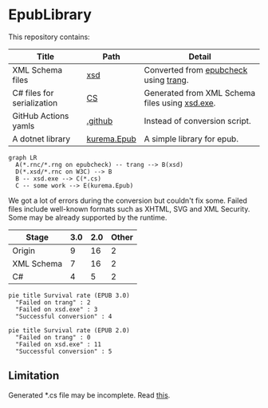 # EpubLibrary
This repository contains:

| Title | Path | Detail |
| -- | -- | -- |
| XML Schema files | [xsd](xsd) | Converted from [epubcheck](https://github.com/w3c/epubcheck/tree/main/src/main/resources/com/adobe/epubcheck/schema) using [trang](https://relaxng.org/jclark/trang.html). |
| C# files for serialization | [CS](CS) | Generated from XML Schema files using [xsd.exe](https://docs.microsoft.com/dotnet/standard/serialization/xml-schema-definition-tool-xsd-exe). |
| GitHub Actions yamls | [.github](.github/workflows) | Instead of conversion script. |
| A dotnet library | [kurema.Epub](kurema.Epub) | A simple library for epub. |

```mermaid
graph LR
  A(*.rnc/*.rng on epubcheck) -- trang --> B(xsd)
  D(*.xsd/*.rnc on W3C) --> B
  B -- xsd.exe --> C(*.cs)
  C -- some work --> E(kurema.Epub)
```

We got a lot of errors during the conversion but couldn't fix some.
Failed files include well-known formats such as XHTML, SVG and XML Security.
Some may be already supported by the runtime.

| Stage | 3.0 | 2.0 | Other |
| -- | -- | -- | -- |
| Origin | 9 | 16 | 2 |
| XML Schema | 7 | 16 | 2 |
| C# | 4 | 5 | 2 |

```mermaid
pie title Survival rate (EPUB 3.0)
  "Failed on trang" : 2
  "Failed on xsd.exe" : 3
  "Successful conversion" : 4
```

```mermaid
pie title Survival rate (EPUB 2.0)
  "Failed on trang" : 0
  "Failed on xsd.exe" : 11
  "Successful conversion" : 5
```

## Limitation
Generated *.cs file may be incomplete. Read [this](https://social.msdn.microsoft.com/forums/en-US/707c8a47-a29f-4262-b052-ac66dc99d604/nested-xml-attribute-groups).

